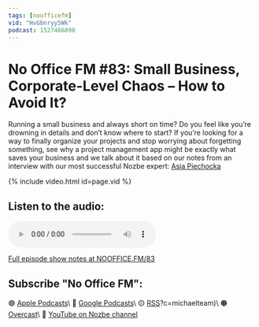 ```yaml
---
tags: [noofficefm]
vid: "HvGbnryy5Wk"
podcast: 1527466890
---
```


# No Office FM #83: Small Business, Corporate-Level Chaos – How to Avoid It?

Running a small business and always short on time? Do you feel like you’re drowning in details and don’t know where to start? If you’re looking for a way to finally organize your projects and stop worrying about forgetting something, see why a project management app might be exactly what saves your business and we talk about it based on our notes from an interview with our most successful Nozbe expert: [Asia Piechocka](https://joannapiechocka.pl) 

{% include video.html id=page.vid %}

<!--More-->

## Listen to the audio:

<audio controls>
<source src="https://media.transistor.fm/acaa6b59/2a962015.mp3" type="audio/mpeg">
</audio>



[Full episode show notes at NOOFFICE.FM/83](https://nooffice.fm/83)

## Subscribe "No Office FM":

🟣 [Apple Podcasts](https://podcasts.apple.com/podcast/no-office/id1527466890)\\
🔵 [Google Podcasts](https://podcasts.google.com/feed/aHR0cHM6Ly9mZWVkcy50cmFuc2lzdG9yLmZtL25vb2ZmaWNl)\\
🟡 [RSS](https://nozbe.com/nooffice.rss)?c=michaelteam)\\
🟠 [Overcast](https://overcast.fm/itunes1527466890/no-office)\\
🔴 [YouTube on Nozbe channel](https://youtube.com/NozbeCom)

<!--podcast: 1527466890-->

[n]: https://michael.gratis/nozbe
[np]: https://michael.gratis/nozbepersonal
